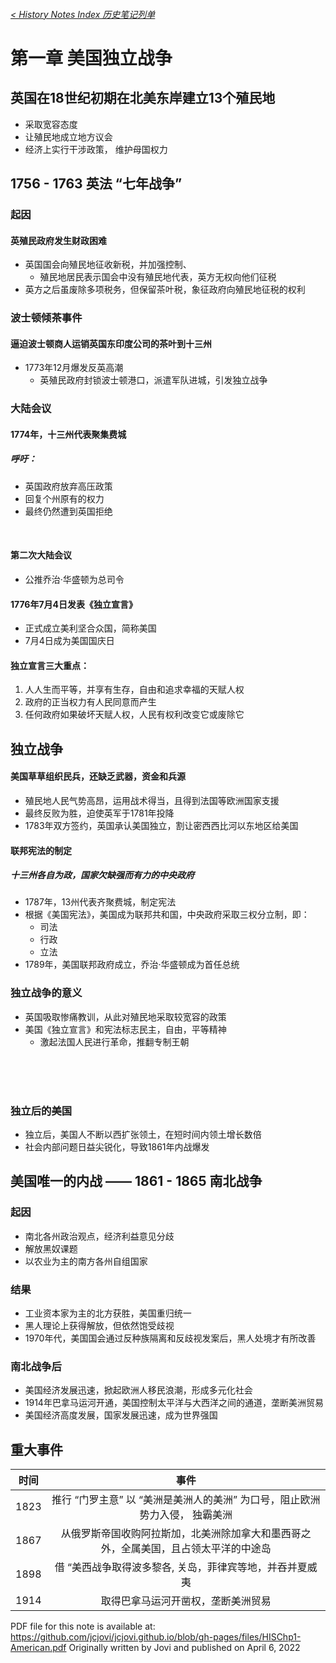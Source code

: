 ###### [< History Notes Index 历史笔记列单](https://jcjovi.github.io/subjects/historyindex)
# 第一章 美国独立战争

## 英国在18世纪初期在北美东岸建立13个殖民地
 - 采取宽容态度
 - 让殖民地成立地方议会
 - 经济上实行干涉政策， 维护母国权力

## 1756 - 1763 英法 “七年战争”
### 起因
#### 英殖民政府发生财政困难
- 英国国会向殖民地征收新税，并加强控制、
  - 殖民地居民表示国会中没有殖民地代表，英方无权向他们征税
- 英方之后虽废除多项税务，但保留茶叶税，象征政府向殖民地征税的权利
 
### 波士顿倾茶事件
#### 逼迫波士顿商人运销英国东印度公司的茶叶到十三州
- 1773年12月爆发反英高潮
  - 英殖民政府封锁波士顿港口，派遣军队进城，引发独立战争

### 大陆会议
#### 1774年，十三州代表聚集费城
##### 呼吁：
  - 英国政府放弃高压政策
  - 回复个州原有的权力
  - 最终仍然遭到英国拒绝

<br>

#### 第二次大陆会议
- 公推乔治·华盛顿为总司令
#### 1776年7月4日发表《独立宣言》
- 正式成立美利坚合众国，简称美国
- 7月4日成为美国国庆日

#### 独立宣言三大重点：
1. 人人生而平等，并享有生存，自由和追求幸福的天赋人权
2. 政府的正当权力有人民同意而产生
3. 任何政府如果破坏天赋人权，人民有权利改变它或废除它

## 独立战争
#### 美国草草组织民兵，还缺乏武器，资金和兵源
  - 殖民地人民气势高昂，运用战术得当，且得到法国等欧洲国家支援
  - 最终反败为胜，迫使英军于1781年投降
  - 1783年双方签约，英国承认美国独立，割让密西西比河以东地区给美国

#### 联邦宪法的制定
##### 十三州各自为政，国家欠缺强而有力的中央政府
- 1787年，13州代表齐聚费城，制定宪法
- 根据《美国宪法》，美国成为联邦共和国，中央政府采取三权分立制，即：
  - 司法
  - 行政
  - 立法
- 1789年，美国联邦政府成立，乔治·华盛顿成为首任总统

### 独立战争的意义
- 英国吸取惨痛教训，从此对殖民地采取较宽容的政策
- 美国《独立宣言》和宪法标志民主，自由，平等精神
  - 激起法国人民进行革命，推翻专制王朝

<br>
<br>
<br>

### 独立后的美国
- 独立后，美国人不断以西扩张领土，在短时间内领土增长数倍
- 社会内部问题日益尖锐化，导致1861年内战爆发

## 美国唯一的内战 —— 1861 - 1865 南北战争
### 起因
- 南北各州政治观点，经济利益意见分歧
- 解放黑奴课题
- 以农业为主的南方各州自组国家

### 结果
- 工业资本家为主的北方获胜，美国重归统一
- 黑人理论上获得解放，但依然饱受歧视
- 1970年代，美国国会通过反种族隔离和反歧视发案后，黑人处境才有所改善

### 南北战争后
- 美国经济发展迅速，掀起欧洲人移民浪潮，形成多元化社会
- 1914年巴拿马运河开通，美国控制太平洋与大西洋之间的通道，垄断美洲贸易
- 美国经济高度发展，国家发展迅速，成为世界强国

## 重大事件
| 时间 | 事件 |
| :-------: | :-------: |
| 1823 | 推行 “门罗主意” 以 “美洲是美洲人的美洲” 为口号，阻止欧洲势力入侵， 独霸美洲 |
| 1867 | 从俄罗斯帝国收购阿拉斯加，北美洲除加拿大和墨西哥之外，全属美国，且占领太平洋的中途岛 |
| 1898 | 借 “美西战争取得波多黎各, 关岛，菲律宾等地，并吞并夏威夷 |
| 1914 | 取得巴拿马运河开凿权，垄断美洲贸易 |

PDF file for this note is available at: https://github.com/jcjovi/jcjovi.github.io/blob/gh-pages/files/HISChp1-American.pdf
Originally written by Jovi and published on April 6, 2022
